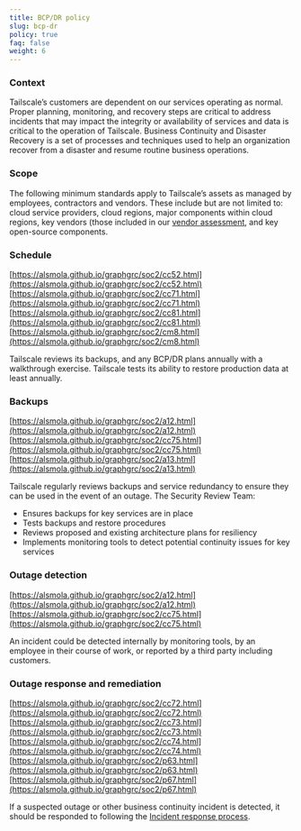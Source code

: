 ```yaml
---
title: BCP/DR policy
slug: bcp-dr
policy: true
faq: false
weight: 6
---
```


### Context

Tailscale’s customers are dependent on our services operating as normal. Proper planning, monitoring, and recovery steps are critical to address incidents that may impact the integrity or availability of services and data is critical to the operation of Tailscale. Business Continuity and Disaster Recovery is a set of processes and techniques used to help an organization recover from a disaster and resume routine business operations.

### Scope

The following minimum standards apply to Tailscale’s assets as managed by employees, contractors and vendors. These include but are not limited to: cloud service providers, cloud regions, major components within cloud regions, key vendors (those included in our [vendor assessment](/security-policies/vendor/), and key open-source components.

### Schedule
[https://alsmola.github.io/graphgrc/soc2/cc52.html](https://alsmola.github.io/graphgrc/soc2/cc52.html)
[https://alsmola.github.io/graphgrc/soc2/cc71.html](https://alsmola.github.io/graphgrc/soc2/cc71.html)
[https://alsmola.github.io/graphgrc/soc2/cc81.html](https://alsmola.github.io/graphgrc/soc2/cc81.html)
[https://alsmola.github.io/graphgrc/soc2/cm8.html](https://alsmola.github.io/graphgrc/soc2/cm8.html)

Tailscale reviews its backups, and any BCP/DR plans annually with a walkthrough exercise. Tailscale tests its ability to restore production data at least annually.


### Backups
[https://alsmola.github.io/graphgrc/soc2/a12.html](https://alsmola.github.io/graphgrc/soc2/a12.html)
[https://alsmola.github.io/graphgrc/soc2/cc75.html](https://alsmola.github.io/graphgrc/soc2/cc75.html)
[https://alsmola.github.io/graphgrc/soc2/a13.html](https://alsmola.github.io/graphgrc/soc2/a13.html)

Tailscale regularly reviews backups and service redundancy to ensure they can be used in the event of an outage. The Security Review Team:

* Ensures backups for key services are in place
* Tests backups and restore procedures
* Reviews proposed and existing architecture plans for resiliency
* Implements monitoring tools to detect potential continuity issues for key services

### Outage detection
[https://alsmola.github.io/graphgrc/soc2/a12.html](https://alsmola.github.io/graphgrc/soc2/a12.html)
[https://alsmola.github.io/graphgrc/soc2/cc75.html](https://alsmola.github.io/graphgrc/soc2/cc75.html)

An incident could be detected internally by monitoring tools, by an employee in their course of work, or reported by a third party including customers.

### Outage response and remediation
[https://alsmola.github.io/graphgrc/soc2/cc72.html](https://alsmola.github.io/graphgrc/soc2/cc72.html)
[https://alsmola.github.io/graphgrc/soc2/cc73.html](https://alsmola.github.io/graphgrc/soc2/cc73.html)
[https://alsmola.github.io/graphgrc/soc2/cc74.html](https://alsmola.github.io/graphgrc/soc2/cc74.html)
[https://alsmola.github.io/graphgrc/soc2/p63.html](https://alsmola.github.io/graphgrc/soc2/p63.html)
[https://alsmola.github.io/graphgrc/soc2/p67.html](https://alsmola.github.io/graphgrc/soc2/p67.html)

If a suspected outage or other business continuity incident is detected, it should be responded to following the [Incident response process](/security-policies/incident-response-process).


